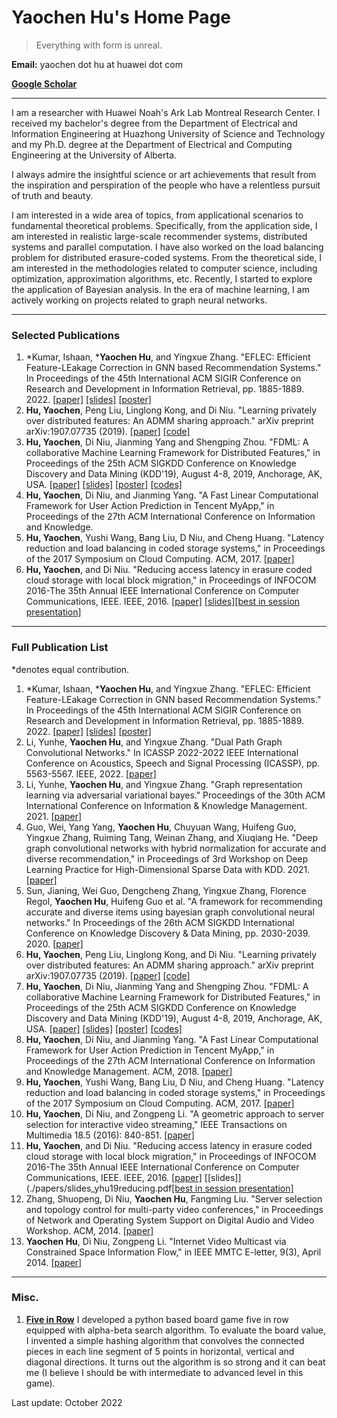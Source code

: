 # Yaochen Hu's Home Page

> Everything with form is unreal. 

**Email:** yaochen dot hu at huawei dot com

[**Google Scholar**](https://scholar.google.com/citations?user=ffhjIQ4AAAAJ&hl=en)

---
I am a researcher with Huawei Noah's Ark Lab Montreal Research Center. I received my bachelor's degree from the Department of Electrical and Information Engineering at Huazhong University of Science and Technology and my Ph.D. degree at the Department of Electrical and Computing Engineering at the University of Alberta.

I always admire the insightful science or art achievements that result from the inspiration and perspiration of the people who have a relentless pursuit of truth and beauty. 

I am interested in a wide area of topics, from applicational scenarios to fundamental theoretical problems. Specifically, from the application side, I am interested in realistic large-scale recommender systems, distributed systems and parallel computation. I have also worked on the load balancing problem for distributed erasure-coded systems. From the theoretical side, I am interested in the methodologies related to computer science, including optimization, approximation algorithms, etc. Recently, I started to explore the application of Bayesian analysis. In the era of machine learning, I am actively working on projects related to graph neural networks. 

---
### Selected Publications
1. *Kumar, Ishaan, ***Yaochen Hu**, and Yingxue Zhang. "EFLEC: Efficient Feature-LEakage Correction in GNN based Recommendation Systems." In Proceedings of the 45th International ACM SIGIR Conference on Research and Development in Information Retrieval, pp. 1885-1889. 2022. [[paper]](./papers/paper_ikumar22EFLEC.pdf) [[slides]](./papers/slides_ikumar22EFLEC.pdf) [[poster]](./papers/poster_ikumar22EFLEC.pdf)
1. **Hu, Yaochen**, Peng Liu, Linglong Kong, and Di Niu. "Learning privately over distributed features: An ADMM sharing approach." arXiv preprint arXiv:1907.07735 (2019). [[paper]](./papers/paper_yhu2019DPADMM.pdf) [[code]](https://github.com/hyclex/fdml_dp_admm_sharing)
1. **Hu, Yaochen**, Di Niu, Jianming Yang and Shengping Zhou. "FDML: A collaborative Machine Learning Framework for Distributed Features," in Proceedings of the 25th ACM SIGKDD Conference on Knowledge Discovery and Data Mining (KDD'19), August 4-8, 2019, Anchorage, AK, USA. [[paper]](./papers/paper_yhu19FDML.pdf) [[slides]](./papers/slides_yhu19FDML.pdf) [[poster]](./papers/poster_yhu19FDML.pdf) [[codes]](https://www.dropbox.com/sh/o8hxeelz8qvqzmw/AAB7syrsp6oUizyVl5gTAFIpa?dl=0)
1. **Hu, Yaochen**, Di Niu, and Jianming Yang. "A Fast Linear Computational Framework for User Action Prediction in Tencent MyApp," in Proceedings of the 27th ACM International Conference on Information and Knowledge.
1. **Hu, Yaochen**, Yushi Wang, Bang Liu, D Niu, and Cheng Huang. "Latency reduction and load balancing in coded storage systems," in Proceedings of the 2017 Symposium on Cloud Computing. ACM, 2017. [[paper]](./papers/paper_yhu17latency.pdf)
1. **Hu, Yaochen**, and Di Niu. "Reducing access latency in erasure coded cloud storage with local block migration," in Proceedings of INFOCOM 2016-The 35th Annual IEEE International Conference on Computer Communications, IEEE. IEEE, 2016. [[paper]](./papers/paper_yhu16reducing.pdf) [[slides]](./papers/slides_yhu19reducing.pdf)[[best in session presentation]](./papers/cert_yhu16reducing.pdf)

---
### Full Publication List
<!--
Use the Chicago style
-->
*denotes equal contribution. 

1. *Kumar, Ishaan, ***Yaochen Hu**, and Yingxue Zhang. "EFLEC: Efficient Feature-LEakage Correction in GNN based Recommendation Systems." In Proceedings of the 45th International ACM SIGIR Conference on Research and Development in Information Retrieval, pp. 1885-1889. 2022. [[paper]](./papers/paper_ikumar22EFLEC.pdf) [[slides]](./papers/slides_ikumar22EFLEC.pdf) [[poster]](./papers/poster_ikumar22EFLEC.pdf)
1. Li, Yunhe, **Yaochen Hu**, and Yingxue Zhang. "Dual Path Graph Convolutional Networks." In ICASSP 2022-2022 IEEE International Conference on Acoustics, Speech and Signal Processing (ICASSP), pp. 5563-5567. IEEE, 2022. [[paper]](./papers/paper_yli22dualpath.pdf)
1. Li, Yunhe, **Yaochen Hu**, and Yingxue Zhang. "Graph representation learning via adversarial variational bayes." Proceedings of the 30th ACM International Conference on Information & Knowledge Management. 2021. [[paper]](./papers/paper_yli22graphAVB.pdf)
1. Guo, Wei, Yang Yang, **Yaochen Hu**, Chuyuan Wang, Huifeng Guo, Yingxue Zhang, Ruiming Tang, Weinan Zhang, and Xiuqiang He. "Deep graph convolutional networks with hybrid normalization for accurate and diverse recommendation," in Proceedings of 3rd Workshop on Deep Learning Practice for High-Dimensional Sparse Data with KDD. 2021. [[paper]](./papers/paper_gwei21DLP.pdf)
1. Sun, Jianing, Wei Guo, Dengcheng Zhang, Yingxue Zhang, Florence Regol, **Yaochen Hu**, Huifeng Guo et al. "A framework for recommending accurate and diverse items using bayesian graph convolutional neural networks." In Proceedings of the 26th ACM SIGKDD International Conference on Knowledge Discovery & Data Mining, pp. 2030-2039. 2020. [[paper]](./papers/paper_sun2019BGCN.pdf)
1. **Hu, Yaochen**, Peng Liu, Linglong Kong, and Di Niu. "Learning privately over distributed features: An ADMM sharing approach." arXiv preprint arXiv:1907.07735 (2019). [[paper]](./papers/paper_yhu2019DPADMM.pdf) [[code]](https://github.com/hyclex/fdml_dp_admm_sharing)
1. **Hu, Yaochen**, Di Niu, Jianming Yang and Shengping Zhou. "FDML: A collaborative Machine Learning Framework for Distributed Features," in Proceedings of the 25th ACM SIGKDD Conference on Knowledge Discovery and Data Mining (KDD'19), August 4-8, 2019, Anchorage, AK, USA. [[paper]](./papers/paper_yhu19FDML.pdf) [[slides]](./papers/slides_yhu19FDML.pdf) [[poster]](./papers/poster_yhu19FDML.pdf) [[codes]](https://www.dropbox.com/sh/o8hxeelz8qvqzmw/AAB7syrsp6oUizyVl5gTAFIpa?dl=0)
1. **Hu, Yaochen**, Di Niu, and Jianming Yang. "A Fast Linear Computational Framework for User Action Prediction in Tencent MyApp," in Proceedings of the 27th ACM International Conference on Information and Knowledge Management. ACM, 2018. [[paper]](./papers/paper_yhu18FFFM.pdf)
1. **Hu, Yaochen**, Yushi Wang, Bang Liu, D Niu, and Cheng Huang. "Latency reduction and load balancing in coded storage systems," in Proceedings of the 2017 Symposium on Cloud Computing. ACM, 2017. [[paper]](./papers/paper_yhu17latency.pdf)
1. **Hu, Yaochen**, Di Niu, and Zongpeng Li. "A geometric approach to server selection for interactive video streaming," IEEE Transactions on Multimedia 18.5 (2016): 840-851. [[paper]](./papers/paper_yhu16geometric.pdf)
1. **Hu, Yaochen**, and Di Niu. "Reducing access latency in erasure coded cloud storage with local block migration," in Proceedings of INFOCOM 2016-The 35th Annual IEEE International Conference on Computer Communications, IEEE. IEEE, 2016. [[paper]](./papers/paper_yhu16reducing.pdf) [[slides]](./papers/slides_yhu19reducing.pdf[[best in session presentation]](./papers/cert_yhu16reducing.pdf)
1. Zhang, Shuopeng, Di Niu, **Yaochen Hu**, Fangming Liu. "Server selection and topology control for multi-party video conferences," in Proceedings of Network and Operating System Support on Digital Audio and Video Workshop. ACM, 2014. [[paper]](./papers/paper_zhang14server.pdf)
1. **Yaochen Hu**, Di Niu, Zongpeng Li. "Internet Video Multicast via Constrained Space Information Flow," in IEEE MMTC E-letter, 9(3), April 2014. [[paper]](./papers/paper_yhu14internet.pdf)

---
### Misc. 
1. [**Five in Row**](https://github.com/hyclex/five_in_row) I developed a python based board game five in row equipped with alpha-beta search algorithm. To evaluate the board value, I invented a simple hashing algorithm that convolves the connected pieces in each line segment of 5 points in horizontal, vertical and diagonal directions. It turns out the algorithm is so strong and it can beat me (I believe I should be with intermediate to advanced level in this game). 


Last update: October 2022